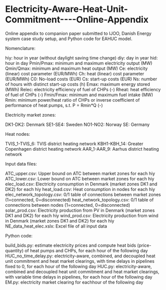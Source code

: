 # Electricity-Aware-Heat-Unit-Commitment----Online-Appendix
Online appendix to companion paper submitted to IJOO, Danish Energy system case study setup, and Python code for EAHUC model. 

Nomenclature:

hiy: hour in year (without daylight saving time change)
diy: day in year
hid: hour in day
Pmin/Pmax: minimum and maximum electricity output (MW)
Qmin/Qmax: minimum and maximum heat output (MW)
Ce: electricity (linear) cost parameter (EUR/MWh)
Ch: heat (linear) cost parameter (EUR/MWh)
C0: No-load costs (EUR)
Cs: start-up costs (EUR)
Ns: number of hours with distinct start-up costs (h)
Emax: maximum energy stored (MWh)
Relec: electricity efficiency of fuel of CHPs (-)
Rheat: heat efficiency of fuel of CHPs (-)
Fmin/Fmax: minimum and maximum fuel intake (MW)
Rmin: minimum power/heat ratio of CHPs or inverse coefficient of performance of heat pumps, s.t. P = Rmin*Q (-)

Electricity market zones:

DK1-DK2: Denmark
SE1-SE4: Sweden
NO1-NO2: Norway
SE: Germany

Heat nodes:

TVIS_1-TVIS_6: TVIS district heating network
KBH1-KBH_14: Greater Copenhagen district heating network
AAR_1-AAR_9: Aarhus district heating network

Input data files:

ATC_upper.csv: Upper bound on ATC between market zones for each hiy
ATC_lower.csv: Lower bound on ATC between market zones for each hiy
elec_load.csv: Electricity consumption in Denmark (market zones DK1 and DK2) for each hiy
heat_load.csv: Heat consumption in nodes for each hiy
elec_network_topology.csv: 0/1 table of connections between market zones (1=connected, 0=disconnected)
heat_network_topology.csv: 0/1 table of connections between nodes (1=connected, 0=disconnected)
solar_prod.csv: Electricity production from PV in Denmark (market zones DK1 and DK2) for each hiy
wind_prod.csv: Electricity production from wind in Denmark (market zones DK1 and DK2) for each hiy
NE_data_heat_elec.xslx: Excel file of all input data

Python code: 

build_bids.py: estimate electricity prices and compute heat bids (price-quantity) of heat pumps and CHPs, for each hour of the following day
HUC_no_time_delay.py: electricity-aware, combined, and decoupled heat unit commitment and heat market clearings, with time delays in pipelines fixed to 0, for each hour of the following day
HUC.py: electricity-aware, combined and decoupled heat unit commitment and heat market clearings, with variable time delays in pipelines, for each hour of the following day
EM.py: electricity market clearing for eachhour of the following day

